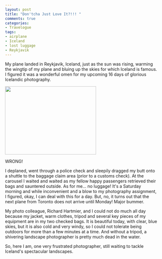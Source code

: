 ```yaml
---
layout: post
title: "Don'tcha Just Love It?!!! "
comments: true
categories:
- Travelogue
tags:
- airplane
- Iceland
- lost luggage
- Reykjavik
---
```

My plane landed in Reykjavik, Iceland, just as the sun was rising, warming the wingtip of my plane and bluing up the skies for which Iceland is famous. I figured it was a wonderful omen for my upcoming 16 days of glorious Icelandic photography.

<a href="http://blog.lesterpickerphoto.com/wp-content/uploads/2012/05/photo.jpg"><img class="size-medium wp-image-2145" title="photo" src="http://blog.lesterpickerphoto.com/wp-content/uploads/2012/05/photo-300x225.jpg" alt="" width="300" height="225" /></a>

WRONG!

I deplaned, went through a police check and sleepily dragged my butt onto a shuttle to the baggage claim area (prior to a customs check). At the carousel I waited and waited as my fellow happy passengers retrieved their bags and sauntered outside. As for me... no luggage! It's a Saturday morning and while inconvenient and a blow to my photography assignment, I figured, okay, I can deal with this for a day. But, no, it turns out that the next plane from Toronto does not arrive until Monday! Major bummer.

My photo colleague, Richard Hartmier, and I could not do much all day because my jacket, warm clothes, tripod and several key pieces of my equipment are in my two checked bags. It is beautiful today, with clear, blue skies, but it is also cold and very windy, so I could not tolerate being outdoors for more than a few minutes at a time. And without a tripod, a shivering landscape photographer is pretty much dead in the water.

So, here I am, one very frustrated photographer, still waiting to tackle Iceland's spectacular landscapes.